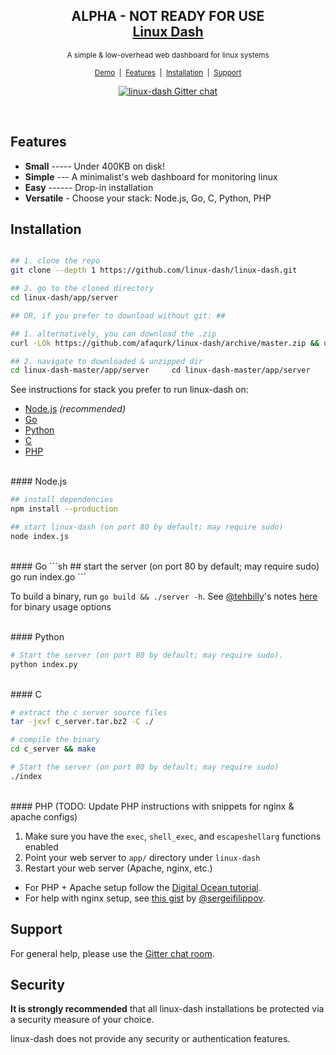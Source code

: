 <h2 align="center">
  ALPHA - NOT READY FOR USE
  <br/>
  <a href="https://linux-dash.github.io/">Linux Dash</a>
</h2>

<p align="center">
  <small>A simple & low-overhead web dashboard for linux systems</small>
</p>

<p align="center">
<small>
  <a href="http://linuxdash.afaqtariq.com">Demo</a> &nbsp;|&nbsp;
  <a href="#features">Features</a> &nbsp;|&nbsp;
  <a href="#installation">
    Installation</a> &nbsp;|&nbsp;
  <a href="#support">Support</a>
</small>
</p>

<p align="center">
  <a href="https://gitter.im/afaqurk/linux-dash">
    <img
      src="https://badges.gitter.im/gitterHQ/gitter.png"
      alt="linux-dash Gitter chat">
  </a>
</p>

<br/>

## Features
* **Small** ----- Under 400KB on disk!
* **Simple** --- A minimalist's web dashboard for monitoring linux
* **Easy** ------ Drop-in installation
* **Versatile** - Choose your stack: Node.js, Go, C, Python, PHP

## Installation

```sh

## 1. clone the repo
git clone --depth 1 https://github.com/linux-dash/linux-dash.git

## 2. go to the cloned directory
cd linux-dash/app/server

## OR, if you prefer to download without git: ##

## 1. alternatively, you can download the .zip
curl -LOk https://github.com/afaqurk/linux-dash/archive/master.zip && unzip master.zip

## 2. navigate to downloaded & unzipped dir
cd linux-dash-master/app/server     cd linux-dash-master/app/server

```

See instructions for stack you prefer to run linux-dash on:

* [Node.js](#nodejs) _(recommended)_
* [Go](#go)
* [Python](#python)
* [C](#c)
* [PHP](#php)

<br/>
#### Node.js

```sh
## install dependencies
npm install --production

## start linux-dash (on port 80 by default; may require sudo)
node index.js

```

<br/>
#### Go
```sh
## start the server (on port 80 by default; may require sudo)
go run index.go
```

To build a binary, run `go build && ./server -h`. See [@tehbilly](https://github.com/sergeifilippov)'s notes [here](https://github.com/afaqurk/linux-dash/pull/281) for binary usage options

<br/>
#### Python

```sh
# Start the server (on port 80 by default; may require sudo).
python index.py
```

<br/>
#### C

```sh
# extract the c server source files
tar -jxvf c_server.tar.bz2 -C ./

# compile the binary
cd c_server && make

# Start the server (on port 80 by default; may require sudo)
./index
```

<br/>
#### PHP
(TODO: Update PHP instructions with snippets for nginx & apache configs)

1. Make sure you have the `exec`, `shell_exec`, and `escapeshellarg` functions enabled
2. Point your web server to `app/` directory under `linux-dash`
2. Restart your web server (Apache, nginx, etc.)
  - For PHP + Apache setup follow the [Digital Ocean tutorial](https://www.digitalocean.com/community/tutorials/how-to-install-linux-dash-on-ubuntu-14-04).
  - For help with nginx setup, see [this gist](https://gist.github.com/sergeifilippov/8909839) by [@sergeifilippov](https://github.com/sergeifilippov).

## Support

For general help, please use the [Gitter chat room](https://gitter.im/afaqurk/linux-dash).

## Security

**It is strongly recommended** that all linux-dash installations be protected via a security measure of your choice.


linux-dash does not provide any security or authentication features.
